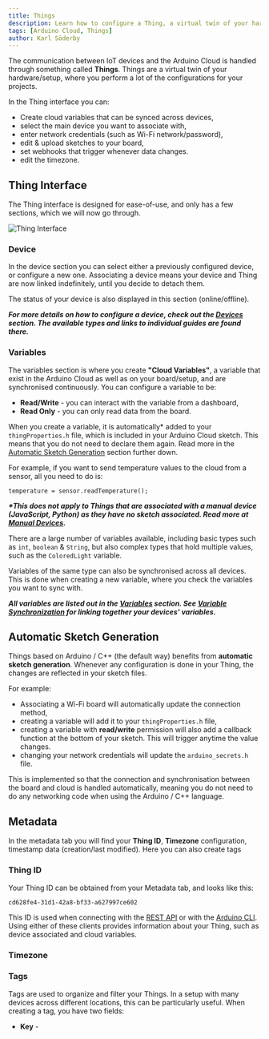 ```yaml
---
title: Things
description: Learn how to configure a Thing, a virtual twin of your hardware device.
tags: [Arduino Cloud, Things]
author: Karl Söderby
---
```


The communication between IoT devices and the Arduino Cloud is handled through something called **Things**. Things are a virtual twin of your hardware/setup, where you perform a lot of the configurations for your projects. 

In the Thing interface you can:
- Create cloud variables that can be synced across devices,
- select the main device you want to associate with,
- enter network credentials (such as Wi-Fi network/password),
- edit & upload sketches to your board,
- set webhooks that trigger whenever data changes.
- edit the timezone.

## Thing Interface

The Thing interface is designed for ease-of-use, and only has a few sections, which we will now go through.

![Thing Interface]()

### Device

In the device section you can select either a previously configured device, or configure a new one. Associating a device means your device and Thing are now linked indefinitely, until you decide to detach them.

The status of your device is also displayed in this section (online/offline).

***For more details on how to configure a device, check out the [Devices]() section. The available types and links to individual guides are found there.***

### Variables

The variables section is where you create **"Cloud Variables"**, a variable that exist in the Arduino Cloud as well as on your board/setup, and are synchronised continuously. You can configure a variable to be:
- **Read/Write** - you can interact with the variable from a dashboard,
- **Read Only** - you can only read data from the board.

When you create a variable, it is automatically\* added to your `thingProperties.h` file, which is included in your Arduino Cloud sketch. This means that you do not need to declare them again. Read more in the [Automatic Sketch Generation]() section further down.

For example, if you want to send temperature values to the cloud from a sensor, all you need to do is:

```arduino
temperature = sensor.readTemperature();
```

***\*This does not apply to Things that are associated with a manual device (JavaScript, Python) as they have no sketch associated. Read more at [Manual Devices]().***

There are a large number of variables available, including basic types such as `int`, `boolean` & `String`, but also complex types that hold multiple values, such as the `ColoredLight` variable. 

Variables of the same type can also be synchronised across all devices. This is done when creating a new variable, where you check the variables you want to sync with. 

***All variables are listed out in the [Variables]() section. See [Variable Synchronization]() for linking together your devices' variables.***

## Automatic Sketch Generation

Things based on Arduino / C++ (the default way) benefits from **automatic sketch generation**. Whenever any configuration is done in your Thing, the changes are reflected in your sketch files.

For example:
- Associating a Wi-Fi board will automatically update the connection method,
- creating a variable will add it to your `thingProperties.h` file,
- creating a variable with **read/write** permission will also add a callback function at the bottom of your sketch. This will trigger anytime the value changes.
- changing your network credentials will update the `arduino_secrets.h` file.

This is implemented so that the connection and synchronisation between the board and cloud is handled automatically, meaning you do not need to do any networking code when using the Arduino / C++ language.


## Metadata

In the metadata tab you will find your **Thing ID**, **Timezone** configuration, timestamp data (creation/last modified). Here you can also create tags 

### Thing ID

Your Thing ID can be obtained from your Metadata tab, and looks like this:

```
cd628fe4-31d1-42a8-bf33-a627997ce602
```

This ID is used when connecting with the [REST API]() or with the [Arduino CLI](). Using either of these clients provides information about your Thing, such as device associated and cloud variables.

### Timezone

### Tags

Tags are used to organize and filter your Things. In a setup with many devices across different locations, this can be particularly useful. When creating a tag, you have two fields:
- **Key** - 